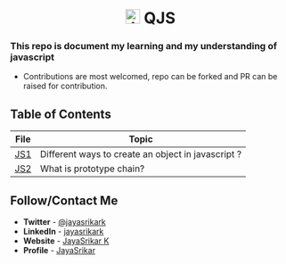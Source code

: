 <div align="center">

<h1>  
    <img src="https://user-images.githubusercontent.com/60209418/157986572-aec295ae-201f-4c35-8575-6da22081f93a.png" alt="javascript icon" width="26"/>
    QJS
</h1>

</div>

### This repo is document my learning and my understanding of javascript

- Contributions are most welcomed, repo can be forked and PR can be raised for contribution.

## Table of Contents

| File          | Topic                                              |
| ------------- | -------------------------------------------------- |
| [JS1](JS1.md) | Different ways to create an object in javascript ? |
| [JS2](JS2.md) | What is prototype chain?                           |

## **Follow/Contact Me**

- **Twitter** - [@jayasrikark](https://bit.ly/znjs-twitter)
- **LinkedIn** - [jayasrikark](https://bit.ly/znjs-linkedin)
- **Website** - [JayaSrikar K](https://bit.ly/znjs-netlify)
- **Profile** - [JayaSrikar](https://bit.ly/jayasrikar)
